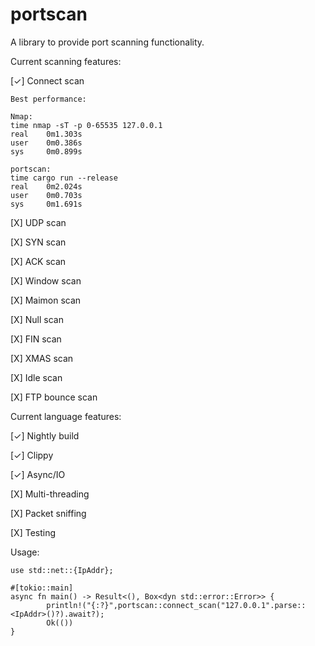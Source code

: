# portscan
A library to provide port scanning functionality.

Current scanning features:

[✓] Connect scan 
```
Best performance:

Nmap:
time nmap -sT -p 0-65535 127.0.0.1
real    0m1.303s
user    0m0.386s
sys     0m0.899s

portscan:
time cargo run --release
real    0m2.024s
user    0m0.703s
sys     0m1.691s
```

[X] UDP scan

[X] SYN scan

[X] ACK scan

[X] Window scan

[X] Maimon scan

[X] Null scan

[X] FIN scan

[X] XMAS scan

[X] Idle scan

[X] FTP bounce scan


Current language features:

[✓] Nightly build

[✓] Clippy

[✓] Async/IO

[X] Multi-threading

[X] Packet sniffing

[X] Testing

Usage:
```
use std::net::{IpAddr};

#[tokio::main]
async fn main() -> Result<(), Box<dyn std::error::Error>> {
        println!("{:?}",portscan::connect_scan("127.0.0.1".parse::<IpAddr>()?).await?);
        Ok(())
}
```
